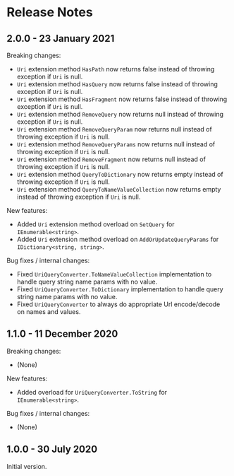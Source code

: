 # Release Notes

## 2.0.0 - 23 January 2021

Breaking changes:
- `Uri` extension method `HasPath` now returns false instead of throwing exception if `Uri` is null.
- `Uri` extension method `HasQuery` now returns false instead of throwing exception  if `Uri` is null.
- `Uri` extension method `HasFragment` now returns false instead of throwing exception if `Uri` is null.
- `Uri` extension method `RemoveQuery` now returns null instead of throwing exception if `Uri` is null.
- `Uri` extension method `RemoveQueryParam` now returns null instead of throwing exception if `Uri` is null.
- `Uri` extension method `RemoveQueryParams` now returns null instead of throwing exception if `Uri` is null.
- `Uri` extension method `RemoveFragment` now returns null instead of throwing exception if `Uri` is null.
- `Uri` extension method `QueryToDictionary` now returns empty instead of throwing exception if `Uri` is null.
- `Uri` extension method `QueryToNameValueCollection` now returns empty instead of throwing exception if `Uri` is null.

New features:
- Added `Uri` extension method overload on `SetQuery` for `IEnumerable<string>`.
- Added `Uri` extension method overload on `AddOrUpdateQueryParams` for `IDictionary<string, string>`.

Bug fixes / internal changes:
- Fixed `UriQueryConverter.ToNameValueCollection` implementation to handle query string name params with no value.
- Fixed `UriQueryConverter.ToDictionary` implementation to handle query string name params with no value.
- Fixed `UriQueryConverter` to always do appropriate Url encode/decode on names and values.

## 1.1.0 - 11 December 2020

Breaking changes:
- (None)

New features:
- Added overload for `UriQueryConverter.ToString` for `IEnumerable<string>`.

Bug fixes / internal changes:
- (None)

## 1.0.0 - 30 July 2020

Initial version.
